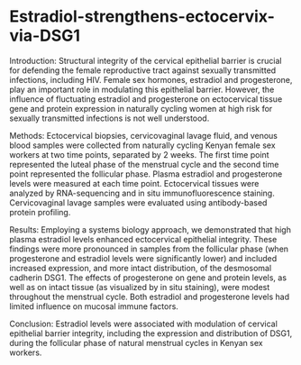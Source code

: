 # Estradiol-strengthens-ectocervix-via-DSG1
Introduction: Structural integrity of the cervical epithelial barrier is crucial for defending the female reproductive tract against sexually transmitted infections, including HIV. Female sex hormones, estradiol and progesterone, play an important role in modulating this epithelial barrier. However, the influence of fluctuating estradiol and progesterone on ectocervical tissue gene and protein expression in naturally cycling women at high risk for sexually transmitted infections is not well understood. 

Methods: Ectocervical biopsies, cervicovaginal lavage fluid, and venous blood samples were collected from naturally cycling Kenyan female sex workers at two time points, separated by 2 weeks. The first time point represented the luteal phase of the menstrual cycle and the second time point represented the follicular phase. Plasma estradiol and progesterone levels were measured at each time point. Ectocervical tissues were analyzed by RNA-sequencing and in situ immunofluorescence staining. Cervicovaginal lavage samples were evaluated using antibody-based protein profiling. 

Results: Employing a systems biology approach, we demonstrated that high plasma estradiol levels enhanced ectocervical epithelial integrity. These findings were more pronounced in samples from the follicular phase (when progesterone and estradiol levels were significantly lower) and included increased expression, and more intact distribution, of the desmosomal cadherin DSG1. The effects of progesterone on gene and protein levels, as well as on intact tissue (as visualized by in situ staining), were modest throughout the menstrual cycle. Both estradiol and progesterone levels had limited influence on mucosal immune factors. 

Conclusion: Estradiol levels were associated with modulation of cervical epithelial barrier integrity, including the expression and distribution of DSG1, during the follicular phase of natural menstrual cycles in Kenyan sex workers. 
